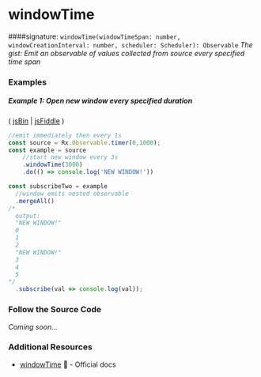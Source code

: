 # windowTime
####signature: `windowTime(windowTimeSpan: number, windowCreationInterval: number, scheduler: Scheduler): Observable`
*The gist: Emit an observable of values collected from source every specified time span*

### Examples

##### Example 1: Open new window every specified duration

( [jsBin](http://jsbin.com/mifayacoqo/1/edit?js,console) | [jsFiddle](https://jsfiddle.net/btroncone/g04b3qeb/) )

```js
//emit immediately then every 1s
const source = Rx.Observable.timer(0,1000);
const example = source
    //start new window every 3s
    .windowTime(3000)
    .do(() => console.log('NEW WINDOW!'))

const subscribeTwo = example 
  //window emits nested observable
  .mergeAll()
/*
  output:
  "NEW WINDOW!"
  0
  1
  2
  "NEW WINDOW!"
  3
  4
  5
*/
  .subscribe(val => console.log(val));
```

### Follow the Source Code
*Coming soon...*


### Additional Resources
* [windowTime](http://reactivex.io/rxjs/class/es6/Observable.js~Observable.html#instance-method-windowTime) :newspaper: - Official docs